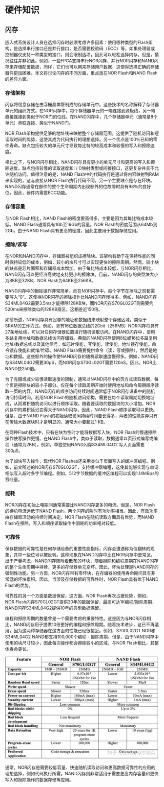 # 硬件知识



## 闪存

嵌入式系统设计人员在选择闪存时必须考虑许多因素：使用哪种类型的Flash架构，是选择串行接口还是并行接口，是否需要校验码（ECC）等。如果处理器或控制器仅支持一种类型的接口，则会限制选项，因此可以轻松选择内存。但是，情况往往并非如此。例如，一些FPGA支持串行NOR闪存、并行NOR闪存和NAND闪存来存储配置数据，同样，它们也可以用来存储用户数据，这使得选择正确的存储器件更加困难。本文将讨论闪存的不同方面，重点放在NOR Flash和NAND Flash的差异方面。

### 存储架构

闪存将信息存储在由浮栅晶体管制成的存储单元中。这些技术的名称解释了存储器单元的组织方式。在NOR闪存中，每个存储器单元的一端连接到源极线，另一端直接连接到类似于NOR门的位线。在NAND闪存中，几个存储器单元（通常是8个单元）串联连接，类似于NAND门。

NOR Flash架构提供足够的地址线来映射整个存储器范围。这提供了随机访问和短读取时间的优势，这使其成为代码执行的理想选择。另一个优点是100％已知的零件寿命。缺点包括较大的单元尺寸导致每比特的较高成本和较慢的写入和擦除速度。


相比之下，与NOR闪存相比，NAND闪存具有更小的单元尺寸和更高的写入和擦除速度。缺点包括较慢的读取速度和I / O映射类型或间接接口，这更复杂并且不允许随机访问。值得注意的是，NAND Flash中的代码执行是通过将内容映射到RAM来实现的，这与直接从NOR Flash执行代码不同。另一个主要缺点是存在坏块。NAND闪存通常在部件的整个生命周期内出现额外的位故障时具有98％的良好位，因此，器件内需要ECC功能。

### 存储容量

与NOR Flash相比，NAND Flash的密度要高得多，主要是因为其每比特成本较低。NAND Flash通常具有1Gb至16Gb的容量。NOR Flash的密度范围从64Mb到2Gb。由于NAND Flash具有更高的密度，因此主要用于数据存储应用。

### 擦除/读写

在NOR和NAND闪存中，存储器被组织成擦除块。该架构有助于在保持性能的同时保持较低的成本，例如，较小的块尺寸可以实现更快的擦除周期。然而，较小块的缺点是芯片面积和存储器成本增加。由于每比特成本较低，与NOR闪存相比，NAND闪存可以更经济高效地支持更小的擦除块。目前，NAND闪存的典型块大小为8KB至32KB，NOR Flash为64KB至256KB。


NAND闪存中的擦除操作非常简单，而在NOR闪存中，每个字节在擦除之前都需要写入“0”。这使得NOR闪存的擦除操作比NAND闪存慢得多。例如，NAND闪存S34ML04G2需要3.5ms才能擦除128KB块，而NOR闪存S70GL02GT则需要约520ms来擦除类似的128KB扇区。这相差近150倍。


如前所述，NOR闪存具有足够的地址和数据线来映射整个存储区域，类似于SRAM的工作方式。例如，具有16位数据总线的2Gbit（256MB）NOR闪存将具有27条地址线，可以对任何存储器位置进行随机读取访问。在NAND闪存中，使用多路复用地址和数据总线访问存储器。典型的NAND闪存使用8位或16位多路复用地址/数据总线以及其他信号，如芯片使能，写使能，读使能，地址锁存使能，命令锁存使能和就绪/忙碌。NAND Flash需要提供命令（读，写或擦除），然后是地址和数据。这些额外的操作使NAND闪存的随机读取速度慢得多。例如，NAND闪存S34ML04G2需要30μS，而NOR闪存S70GL02GT需要120nS。因此，NOR比NAND快250倍。


为了克服或减少较慢读取速度的限制，通常以NAND闪存中的页方式读取数据，每个页是擦除块的较小子部分。仅在每个读取周期开始时使用地址和命令周期顺序读取一页的内容。NAND闪存的顺序访问持续时间通常低于NOR闪存设备中的随机访问持续时间。利用NOR Flash的随机访问架构，需要在每个读取周期切换地址线，从而累积随机访问以进行顺序读取。随着要读取的数据块的大小增加，NOR闪存中的累积延迟变得大于NAND闪存。因此，NAND Flash顺序读取可以更快。但是，由于NAND Flash的初始读取访问持续时间要长得多，两者的性能差异只有在传输大数据块时才是明显的，通常大小要超过1 KB。


在两种Flash技术中，只有在块为空时才能将数据写入块。NOR Flash的慢速擦除操作使写操作更慢。在NAND Flash中，类似于读取，数据通常以页形式编写或编程（通常为2KB）。例如，单独使用NAND闪存S34ML04G2 写入页面需要300μS。


为了加快写入操作，现代NOR Flashes还采用类似于页面写入的缓冲区编程。例如，前文所述的NOR闪存S70GL02GT，支持缓冲器编程，这使其能够实现与单词相似写入超时多字节编程。例如，512字节数据的缓冲区编程可以实现1.14MBps的吞吐量。

### 能耗

NOR闪存在初始上电期间通常需要比NAND闪存更多的电流。但是，NOR Flash的待机电流远低于NAND Flash。两个闪存的瞬时有功功率相当。因此，有效功率由存储器活动的持续时间决定。NOR Flash在随机读取方面具有优势，而NAND Flash在擦除，写入和顺序读取操作中消耗的功率相对较低。

### 可靠性

保存数据的可靠性是任何存储设备的重要性能指标。闪存会遭遇称为位翻转的现象，其中一些位可以被反转。这种现象在NAND闪存中比在NOR闪存中更常见。出于产量考虑，NAND闪存随附着散布的坏块，随着擦除和编程周期在NAND闪存的整个生命周期中持续，更多的存储器单元变坏。因此，坏块处理是NAND闪存的强制性功能。另一方面，NOR闪存带有零坏块，在存储器的使用寿命期间具有非常低的坏块累积。因此，当涉及存储数据的可靠性时，NOR Flash具有优于NAND Flash的优势。


可靠性的另一个方面是数据保留，这方面，NOR Flash再次占据优势，例如，NOR Flash闪存S70GL02GT提供20年的数据保留，最高可达1K编程/擦除周期，NAND闪存S34ML04G2提供10年的典型数据保留。


编程和擦除周期的数量曾是一个需要考虑的重要特性。这是因为与NOR闪存相比，NAND闪存用于提供10倍更好的编程和擦除周期。随着技术进步，这已不再适用，因为这两种存储器在这方面的性能已经很接近。例如，S70GL02GT NOR和S34ML04G2 NAND都支持100,000个编程 - 擦除周期。但是，由于NAND闪存中使用的块尺寸较小，因此每次操作都会擦除较小的区域。与NOR Flash相比，其整体寿命更长。

![对比图](../../images/kernel/flash.webp)


通常，NOR闪存是需要较低容量、快速随机读取访问和更高数据可靠性的应用的理想选择，例如代码执行所需。NAND闪存则非常适用于需要更高内存容量和更快写入和擦除操作的数据存储等应用。
